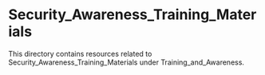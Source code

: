# Security_Awareness_Training_Materials
This directory contains resources related to Security_Awareness_Training_Materials under Training_and_Awareness.
